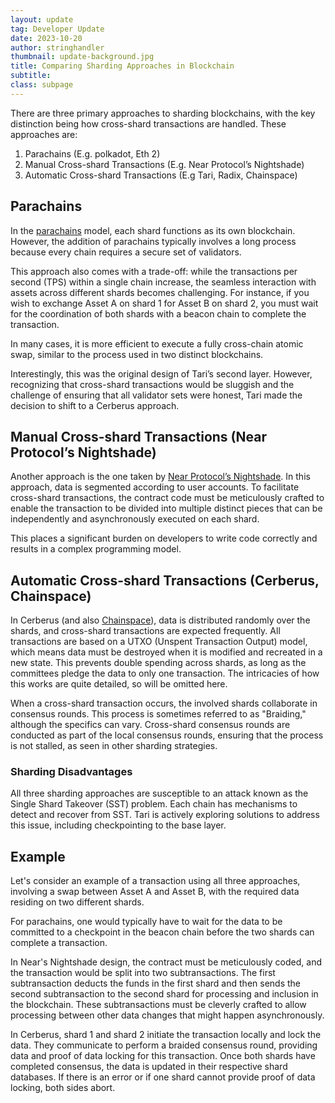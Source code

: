 ```yaml
---
layout: update
tag: Developer Update
date: 2023-10-20
author: stringhandler
thumbnail: update-background.jpg
title: Comparing Sharding Approaches in Blockchain
subtitle:
class: subpage
---
```


There are three primary approaches to sharding blockchains, with the key distinction being how cross-shard transactions are handled. These approaches are:

1. Parachains (E.g. polkadot, Eth 2)
2. Manual Cross-shard Transactions (E.g. Near Protocol’s Nightshade)
3. Automatic Cross-shard Transactions (E.g Tari, Radix, Chainspace)

## Parachains

In the [parachains](https://docs.avax.network/learn/avalanche/avalanche-platform) model, each shard functions as its own blockchain. However, the addition of parachains typically involves a long process because every chain requires a secure set of validators.

This approach also comes with a trade-off: while the transactions per second (TPS) within a single chain increase, the seamless interaction with assets across different shards becomes challenging.
For instance, if you wish to exchange Asset A on shard 1 for Asset B on shard 2, you must wait for the coordination of both shards with a beacon chain to complete the transaction.

In many cases, it is more efficient to execute a fully cross-chain atomic swap, similar to the process used in two distinct blockchains.

Interestingly, this was the original design of Tari’s second layer. However, recognizing that cross-shard transactions would be sluggish and the challenge of ensuring that all validator sets were honest, Tari made the decision to shift to a Cerberus approach.

## Manual Cross-shard Transactions (Near Protocol’s Nightshade)

Another approach is the one taken by [Near Protocol’s Nightshade](https://near.org/papers/nightshade). In this approach, data is segmented according to user accounts.
To facilitate cross-shard transactions, the contract code must be meticulously crafted to enable the transaction to be divided into multiple distinct
pieces that can be independently and asynchronously executed on each shard.

This places a significant burden on developers to write code correctly and results in a complex programming model.

## Automatic Cross-shard Transactions (Cerberus, Chainspace)

In Cerberus (and also [Chainspace](https://arxiv.org/abs/1708.03778)), data is distributed randomly over the shards, and cross-shard transactions are expected frequently. All transactions are based on a UTXO (Unspent Transaction Output) model, which means data must be destroyed when it is modified and recreated in a new state.
This prevents double spending across shards, as long as the committees pledge the data to only one transaction. The intricacies of how this works are quite detailed, so will be omitted here.

When a cross-shard transaction occurs, the involved shards collaborate in consensus rounds. This process is sometimes referred to as "Braiding," although the specifics can vary. Cross-shard consensus rounds are conducted as part of the local consensus rounds, ensuring that the process is not stalled, as seen in other sharding strategies.

### Sharding Disadvantages

All three sharding approaches are susceptible to an attack known as the Single Shard Takeover (SST) problem. Each chain has mechanisms to detect and recover from SST. Tari is actively exploring solutions to address this issue, including checkpointing to the base layer.

## Example

Let's consider an example of a transaction using all three approaches, involving a swap between Asset A and Asset B, with the required data residing on two different shards.

For parachains, one would typically have to wait for the data to be committed to a checkpoint in the beacon chain before the two shards can complete a transaction.

In Near's Nightshade design, the contract must be meticulously coded, and the transaction would be split into two subtransactions. The first subtransaction deducts the funds in the first shard and then sends the second subtransaction to the second shard for processing and inclusion in the blockchain. These subtransactions must be cleverly crafted to allow processing between other data changes that might happen asynchronously.

In Cerberus, shard 1 and shard 2 initiate the transaction locally and lock the data. They communicate to perform a braided consensus round, providing data and proof of data locking for this transaction. Once both shards have completed consensus, the data is updated in their respective shard databases. If there is an error or if one shard cannot provide proof of data locking, both sides abort.
